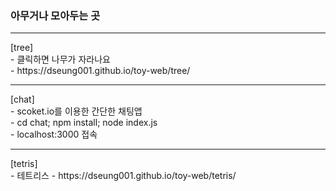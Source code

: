 <h3>아무거나 모아두는 곳</h3>

<hr/>
[tree] <br/>
- 클릭하면 나무가 자라나요 <br/>
- https://dseung001.github.io/toy-web/tree/
<hr/>
[chat] <br/>
- scoket.io를 이용한 간단한 채팅앱 <br/>
- cd chat; npm install; node index.js <br/>
- localhost:3000 접속<br/>
<hr/>
[tetris] <br/>
- 테트리스 
- https://dseung001.github.io/toy-web/tetris/
